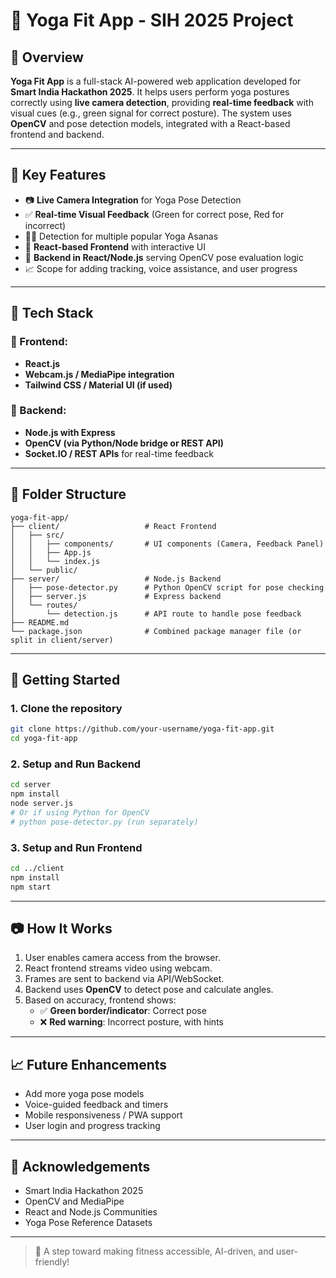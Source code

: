 # 🧘 Yoga Fit App - SIH 2025 Project

## 📌 Overview

**Yoga Fit App** is a full-stack AI-powered web application developed for **Smart India Hackathon 2025**. It helps users perform yoga postures correctly using **live camera detection**, providing **real-time feedback** with visual cues (e.g., green signal for correct posture). The system uses **OpenCV** and pose detection models, integrated with a React-based frontend and backend.

---

## 🎯 Key Features

- 📷 **Live Camera Integration** for Yoga Pose Detection  
- ✅ **Real-time Visual Feedback** (Green for correct pose, Red for incorrect)
- 🧘‍♀️ Detection for multiple popular Yoga Asanas
- 📡 **React-based Frontend** with interactive UI
- 🔧 **Backend in React/Node.js** serving OpenCV pose evaluation logic
- 📈 Scope for adding tracking, voice assistance, and user progress

---

## 🧠 Tech Stack

### 🔹 Frontend:
- **React.js**
- **Webcam.js / MediaPipe integration**
- **Tailwind CSS / Material UI (if used)**

### 🔹 Backend:
- **Node.js with Express**
- **OpenCV (via Python/Node bridge or REST API)**
- **Socket.IO / REST APIs** for real-time feedback

---

## 📂 Folder Structure

```
yoga-fit-app/
├── client/                   # React Frontend
│   ├── src/
│   │   ├── components/       # UI components (Camera, Feedback Panel)
│   │   ├── App.js
│   │   └── index.js
│   └── public/
├── server/                   # Node.js Backend
│   ├── pose-detector.py      # Python OpenCV script for pose checking
│   ├── server.js             # Express backend
│   └── routes/
│       └── detection.js      # API route to handle pose feedback
├── README.md
└── package.json              # Combined package manager file (or split in client/server)
```

---

## 🚀 Getting Started

### 1. Clone the repository
```bash
git clone https://github.com/your-username/yoga-fit-app.git
cd yoga-fit-app
```

### 2. Setup and Run Backend
```bash
cd server
npm install
node server.js
# Or if using Python for OpenCV
# python pose-detector.py (run separately)
```

### 3. Setup and Run Frontend
```bash
cd ../client
npm install
npm start
```

---

## 📷 How It Works

1. User enables camera access from the browser.
2. React frontend streams video using webcam.
3. Frames are sent to backend via API/WebSocket.
4. Backend uses **OpenCV** to detect pose and calculate angles.
5. Based on accuracy, frontend shows:
   - ✅ **Green border/indicator**: Correct pose
   - ❌ **Red warning**: Incorrect posture, with hints

---

## 📈 Future Enhancements

- Add more yoga pose models
- Voice-guided feedback and timers
- Mobile responsiveness / PWA support
- User login and progress tracking

---

## 📢 Acknowledgements

- Smart India Hackathon 2025
- OpenCV and MediaPipe
- React and Node.js Communities
- Yoga Pose Reference Datasets

---

> 🚀 A step toward making fitness accessible, AI-driven, and user-friendly!
